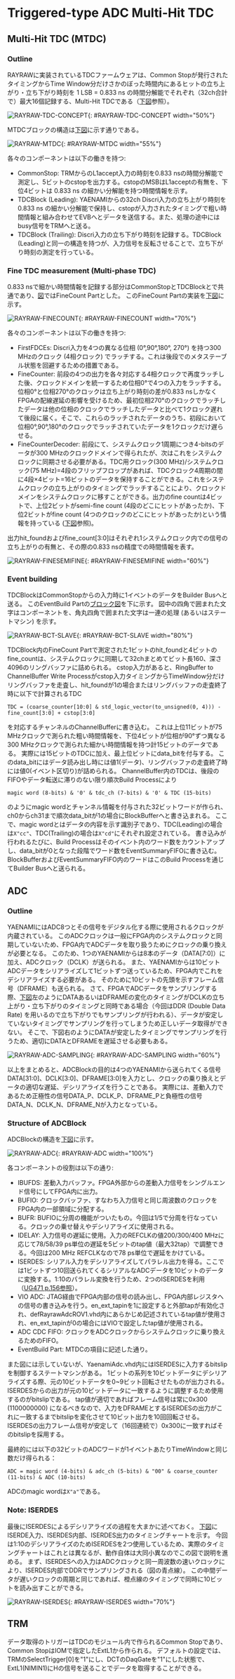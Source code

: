 # Triggered-type ADC Multi-Hit TDC

## Multi-Hit TDC (MTDC)

### Outline

RAYRAWに実装されているTDCファームウェアは、Common Stopが発行されたタイミングからTime Window分だけさかのぼった時間内にあるヒットの立ち上がり・立ち下がり時刻を 1 LSB = 0.833 ns の時間分解能でそれぞれ（32ch合計で）最大16個記録する、Multi-Hit TDCである（[下図](#RAYRAW-TDC-CONCEPT)参照）。

![RAYRAW-TDC-CONCEPT](rayraw-tdc-data.png "Concept of MTDC"){: #RAYRAW-TDC-CONCEPT width="50%"}

MTDCブロックの構造は[下図](#RAYRAW-MTDC)に示す通りである。

![RAYRAW-MTDC](rayraw-mtdc.png "RAYRAW Multi-Hit TDC (MTDC.vhd)"){: #RAYRAW-MTDC width="55%"}

各々のコンポーネントは以下の働きを持つ:

- CommonStop: TRMからのL1accept入力の時刻を0.833 nsの時間分解能で測定し、5ビットのcstopを出力する。cstopのMSBはL1acceptの有無を、下位4ビットは 0.833 ns の細かい分解能を持つ時間情報を示す。
- TDCBlock (Leading): YAENAMIからの32ch Discri入力の立ち上がり時刻を 0.833 ns の細かい分解能で保持し、cstopが入力されたタイミングで粗い時間情報と組み合わせてEVBへとデータを送信する。また、処理の途中にはbusy信号をTRMへと送る。
- TDCBlock (Trailing): Discri入力の立ち下がり時刻を記録する。TDCBlock (Leading)と同一の構造を持つが、入力信号を反転させることで、立ち下がり時刻の測定を行っている。

### Fine TDC measurement (Multi-phase TDC)

0.833 nsで細かい時間情報を記録する部分はCommonStopとTDCBlockとで共通であり、[図](#RAYRAW-MTDC)ではFineCount Partとした。
このFineCount Partの実装を[下図](#RAYRAW-FINECOUNT)に示す。

![RAYRAW-FINECOUNT](rayraw-finecount.png "FineCount Part"){: #RAYRAW-FINECOUNT width="70%"}

各々のコンポーネントは以下の働きを持つ:

<!-- TDC formware is implemented so that it can record both leading edge and trailing edge of all the discrimination output of ASIC channels (32 in total). MTDC is designed to record all TDC value within time window, so this is called **Multi-Hit TDC**. Also, we adopted **Multi-phase Clock TDC** to record time finer.
-->


- FirstFDCEs: Discri入力を4つの異なる位相 (0°,90°,180°, 270°) を持つ300 MHzのクロック (4相クロック) でラッチする。これは後段でのメタステーブル状態を回避するための措置である。
- FineCounter: 前段の4つの出力を各々対応する4相クロックで再度ラッチした後、クロックドメインを統一するため位相0°で4つの入力をラッチする。位相0°と位相270°のクロックは立ち上がり時刻の差が0.833 nsしかなくFPGAの配線遅延の影響を受けるため、最初位相270°のクロックでラッチしたデータは他の位相のクロックでラッチしたデータと比べて1クロック遅れて後段に届く。そこで、これらのラッチされたデータのうち、初段において位相0°,90°,180°のクロックでラッチされていたデータを1クロックだけ遅らせる。
- FineCounterDecoder: 前段にて、システムクロック1周期につき4-bitsのデータが300 MHzのクロックドメインで得られたが、次はこれをシステムクロックに同期させる必要がある。TDC用クロック(300 MHz)/システムクロック(75 MHz)=4段のフリップフロップがあれば、TDCクロック4周期の間に4段×4ビット=16ビットのデータを保持することができる。これをシステムクロックの立ち上がりのタイミングでラッチすることにより、クロックドメインをシステムクロックに移すことができる。出力のfine countは4ビットで、上位2ビットがsemi-fine count (4段のどこにヒットがあったか)、下位2ビットがfine count (4つのクロックのどこにヒットがあったか)という情報を持っている ([下図](#RAYRAW-FINESEMIFINE)参照)。

出力hit_foundおよびfine_count[3:0]はそれぞれ1システムクロック内での信号の立ち上がりの有無と、その際の0.833 nsの精度での時間情報を表す。

![RAYRAW-FINESEMIFINE](rayraw-fine-semifine.png "How FineCount Part works"){: #RAYRAW-FINESEMIFINE width="60%"}

### Event building

TDCBlockはCommonStopからの入力時に1イベントのデータをBuilder Busへと送る。
このEventBuild Partの[ブロック図](#RAYRAW-BCT-SLAVE)を下に示す。
図中の四角で囲まれた文字はコンポーネントを、角丸四角で囲まれた文字は一連の処理 (あるいはステートマシン) を示す。

![RAYRAW-BCT-SLAVE](rayraw-builderbus-slave.png "EventBuild Part"){: #RAYRAW-BCT-SLAVE width="80%"}

TDCBlock内のFineCount Partで測定された1ビットのhit_foundと4ビットのfine_countは、システムクロックに同期して32chまとめてビット長160、深さ4096のリングバッファに詰められる。
cstop入力があると、RingBuffer to ChannelBuffer Write Processがcstop入力タイミングからTimeWindow分だけリングバッファを走査し、hit_foundが1の場合またはリングバッファの走査終了時に以下で計算されるTDC

```
TDC = (coarse_counter[10:0] & std_logic_vector(to_unsigned(0, 4))) - fine_count[3:0] + cstop[3:0]
```

を対応するチャンネルのChannelBufferに書き込む。
これは上位11ビットが75 MHzクロックで測られた粗い時間情報を、下位4ビットが位相が90°ずつ異なる300 MHzクロックで測られた細かい時間情報を持つ計15ビットのデータである。
実際には15ビットのTDCに加え、最上位ビットにdata_bitを付与する。
このdata_bitにはデータ読み出し時には値1(データ)、リングバッファの走査終了時には値0(イベント区切り)が詰められる。
ChannelBuffer内のTDCは、後段のFIFOやデータ転送に滞りのない限り順次Build Processにより

```
magic word (8-bits) & '0' & tdc_ch (7-bits) & '0' & TDC (15-bits)
```

のようにmagic wordとチャンネル情報を付与された32ビットワードが作られ、ch0からch31まで順次data_bitが1の場合にBlockBufferへと書き込まれる。
ここで、magic wordとはデータの内容を示す識別子であり、TDC(Leading)の場合は`X"cc"`、TDC(Trailing)の場合は`X"cd"`にそれぞれ設定されている。
書き込みが行われるたびに、Build Processはそのイベント内のワード数をカウントアップし、data_bitが0となった段階でワード数をEventSummaryFIFOに書き込む。
BlockBufferおよびEventSummaryFIFO内のワードはこのBuild Processを通じてBuilder Busへと送られる。

## ADC

### Outline

YAENAMIにはADC8つとその信号をデジタル化する際に使用されるクロックが内蔵されている。
このADCクロックは一般にFPGA内のシステムクロックと同期していないため、FPGA内でADCデータを取り扱うためにクロックの乗り換えが必要となる。
このため、1つのYAENAMIからは8本のデータ（DATA[7:0]）に加え、ADCクロック（DCLK）が送られる。
また、YAENAMIからは10ビットADCデータをシリアライズして1ビットずつ送っているため、FPGA内でこれをデシリアライズする必要がある。
そのために10ビットの先頭を示すフレーム信号（DFRAME）も送られる。
さて、FPGAでADCデータをサンプリングする際、[下図](#RAYRAW-ADC-SAMPLING)左のようにDATAあるいはDFRAMEの変化のタイミングがDCLKの立ち上がり・立ち下がりのタイミングと同時である場合（今回はDDR (Double Data Rate) を用いるので立ち下がりでもサンプリングが行われる）、データが安定していないタイミングでサンプリングを行ってしまうため正しいデータ取得ができない。
そこで、下図右のようにDATAが安定したタイミングでサンプリングを行うため、適切にDATAとDFRAMEを遅延させる必要もある。

![RAYRAW-ADC-SAMPLING](rayraw-adc-sampling.png "Sampling timing (left: w/o delay, right: w/ proper delay)"){: #RAYRAW-ADC-SAMPLING width="60%"}

以上をまとめると、ADCBlockの目的は4つのYAENAMIから送られてくる信号DATA[31:0]、DCLK[3:0]、DFRAME[3:0]を入力とし、クロックの乗り換えとデータの適切な遅延、デシリアライズを行うことである。
実際には、差動入力であるため正極性の信号DATA_P、DCLK_P、DFRAME_Pと負極性の信号DATA_N、DCLK_N、DFRAME_Nが入力となっている。

### Structure of ADCBlock

ADCBlockの構造を[下図](#RAYRAW-ADC)に示す。

![RAYRAW-ADC](rayraw-adc.png "ADC structure (AdcBlock.vhd)"){: #RAYRAW-ADC width="100%"}


各コンポーネントの役割は以下の通り:

- IBUFDS: 差動入力バッファ。FPGA外部からの差動入力信号をシングルエンド信号にしてFPGA内に出力。
- BUFIO: クロックバッファ、すなわち入力信号と同じ周波数のクロックをFPGA内の一部領域に分配する。
- BUFR: BUFIOに分周の機能がついたもの。今回は1/5で分周を行なっている。クロックの乗せ替えやデシリアライズに使用される。
- IDELAY: 入力信号の遅延に使用。入力のREFCLKの値200/300/400 MHzに応じて78/58/39 ps単位の遅延を5ビットのtap値（最大32tap）で調整できる。今回は200 MHz REFCLKなので78 ps単位で遅延をかけている。
- ISERDES: シリアル入力をデシリアライズしてパラレル出力を得る。ここでは1ビットずつ10回送られてくるシリアルなADCデータを10ビットのデータに変換する。1:10のパラレル変換を行うため、2つのISERDESを利用（[UG471 p.156参照](https://docs.amd.com/v/u/ja-JP/ug471_7Series_SelectIO)）。
- VIO ADC: JTAG経由でFPGA内部の信号の読み出し、FPGA内部レジスタへの信号の書き込みを行う。en_ext_tapinを1に設定すると外部tapが有効化され、defRayrawAdcROV1.vhd内にあらかじめ記述されているtap値が使用され、en_ext_tapinが0の場合にはVIOで設定したtap値が使用される。
- ADC CDC FIFO: クロックをADCクロックからシステムクロックに乗り換えるためのFIFO。
- EventBuild Part: MTDCの項目に記述した通り。

また図には示していないが、YaenamiAdc.vhd内にはISERDESに入力するbitslipを制御するステートマシンがある。
1ビットの系列を10ビットデータにデシリアライズする際、元の10ビットデータを0~9ビット回転させたものが出力される。
ISERDESからの出力が元の10ビットデータに一致するように調整するため使用するのがbitslipである。
tap値が適切であればフレーム信号は常に0x300 (1100000000) になるべきなので、入力をDFRAMEとするISERDESの出力がこれに一致するまでbitslipを変化させて10ビット出力を10回回転させる。
ISERDESの出力フレーム信号が安定して（16回連続で）0x300に一致すればそのbitslipを採用する。

最終的には以下の32ビットのADCワードが1イベントあたりTimeWindowと同じ数だけ得られる：

```
ADC = magic word (4-bits) & adc_ch (5-bits) & "00" & coarse_counter (11-bits) & ADC (10-bits)
```
ADCのmagic wordは`X"a"`である。

### Note: ISERDES

最後にISERDESによるデシリアライズの過程を大まかに述べておく。
[下図](#RAYRAW-ISERDES)にISERDE入力、ISERDES内部、ISERDES出力のタイミングチャートを示す。
今回は1:10のデシリアライズのためISERDESを2つ使用しているため、実際のタイミングチャートはこれとは異なるが、動作自体は大同小異なのでこの図で説明を進める。
まず、ISERDESへの入力はADCクロックと同一周波数の速いクロックにより、ISERDES内部でDDRでサンプリングされる（図の青点線）。
この中間データが遅いクロックの周期と同じであれば、橙点線のタイミングで同時に10ビットを読み出すことができる。

![RAYRAW-ISERDES](rayraw-iserdes-timing.png "Timing chart of ISERDES"){: #RAYRAW-ISERDES width="70%"}

<!--
The structure of the ADC block is shown in the [figure](#RAYRAW-ADC).
Each YAENAMI ASIC sends (serial) ADC digital output (8-bits), frame clock, data clock to the FPGA.
These inputs are labeled "DATA[31:0]", "DFRAME[3:0]", "DCLK[3:0]" in the figure, respectively.
These serial inputs are read out in the RayrawAdcRO block so that they are synchronized with the system clock. The data is continuously read out from ADC and the 
-->



## TRM

データ取得のトリガーはTDCのモジュール内で作られるCommon Stopであり、Common StopはIOMで指定したExtL1から作られる。
デフォルトの設定では、TRMのSelectTrigger[0]を"1"にし、DCTのDaqGateを"1"にした状態で、ExtL1(NIMIN1)にHの信号を送ることでデータを取得することができる。
